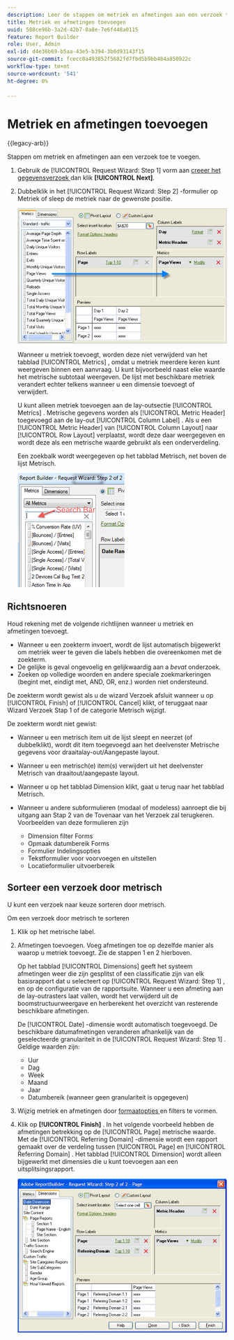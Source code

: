 ```yaml
---
description: Leer de stappen om metriek en afmetingen aan een verzoek toe te voegen.
title: Metriek en afmetingen toevoegen
uuid: 588ce96b-3a2d-42b7-8a8e-7e6f448a0115
feature: Report Builder
role: User, Admin
exl-id: d4e36b69-b5aa-43e5-b394-3b6d93143f15
source-git-commit: fcecc8a493852f5682fd7fbd5b9bb484a850922c
workflow-type: tm+mt
source-wordcount: '541'
ht-degree: 0%

---
```


# Metriek en afmetingen toevoegen

{{legacy-arb}}

Stappen om metriek en afmetingen aan een verzoek toe te voegen.

1. Gebruik de [!UICONTROL Request Wizard: Step 1] vorm aan [ creeer het gegevensverzoek ](/help/analyze/legacy-report-builder/data-requests/data-requests.md) dan klik **[!UICONTROL Next]**.
1. Dubbelklik in het [!UICONTROL Request Wizard: Step 2] -formulier op Metriek of sleep de metriek naar de gewenste positie.

   ![ Schermafbeelding die de Tovenaar van het Verzoek toont: Stap 2 met een pijl die van de metrieklijst aan de gewenste sectie van de paginamening richt.](assets/adding_metrics.png)

   Wanneer u metriek toevoegt, worden deze niet verwijderd van het tabblad [!UICONTROL Metrics] , omdat u metriek meerdere keren kunt weergeven binnen een aanvraag. U kunt bijvoorbeeld naast elke waarde het metrische subtotaal weergeven. De lijst met beschikbare metriek verandert echter telkens wanneer u een dimensie toevoegt of verwijdert.

   U kunt alleen metriek toevoegen aan de lay-outsectie [!UICONTROL Metrics] . Metrische gegevens worden als [!UICONTROL Metric Header] toegevoegd aan de lay-out [!UICONTROL Column Label] . Als u een [!UICONTROL Metric Header] van [!UICONTROL Column Layout] naar [!UICONTROL Row Layout] verplaatst, wordt deze daar weergegeven en wordt deze als een metrische waarde gebruikt als een onderverdeling.

   Een zoekbalk wordt weergegeven op het tabblad Metrisch, net boven de lijst Metrisch.

   ![ Schermafbeelding die de onderzoeksbar van Metriek toont.](assets/search_bar_metric.png)

## Richtsnoeren

Houd rekening met de volgende richtlijnen wanneer u metriek en afmetingen toevoegt.

* Wanneer u een zoekterm invoert, wordt de lijst automatisch bijgewerkt om metriek weer te geven die labels hebben die overeenkomen met de zoekterm.
* De gelijke is geval ongevoelig en gelijkwaardig aan a *bevat* onderzoek.
* Zoeken op volledige woorden en andere speciale zoekmarkeringen (begint met, eindigt met, AND, OR, enz.) worden niet ondersteund.

De zoekterm wordt gewist als u de wizard Verzoek afsluit wanneer u op [!UICONTROL Finish] of [!UICONTROL Cancel] klikt, of teruggaat naar Wizard Verzoek Stap 1 of de categorie Metrisch wijzigt.

De zoekterm wordt niet gewist:

* Wanneer u een metrisch item uit de lijst sleept en neerzet (of dubbelklikt), wordt dit item toegevoegd aan het deelvenster Metrische gegevens voor draaitalay-out/Aangepaste layout.
* Wanneer u een metrisch(e) item(s) verwijdert uit het deelvenster Metrisch van draaitout/aangepaste layout.
* Wanneer u op het tabblad Dimension klikt, gaat u terug naar het tabblad Metrisch.
* Wanneer u andere subformulieren (modaal of modeless) aanroept die bij uitgang aan Stap 2 van de Tovenaar van het Verzoek zal terugkeren. Voorbeelden van deze formulieren zijn

   * Dimension filter Forms
   * Opmaak datumbereik Forms
   * Formulier Indelingsopties
   * Tekstformulier voor voorvoegen en uitstellen
   * Locatieformulier uitvoerbereik

## Sorteer een verzoek door metrisch

U kunt een verzoek naar keuze sorteren door metrisch.

Om een verzoek door metrisch te sorteren

1. Klik op het metrische label.
1. Afmetingen toevoegen. Voeg afmetingen toe op dezelfde manier als waarop u metriek toevoegt. Zie de stappen 1 en 2 hierboven.

   Op het tabblad [!UICONTROL Dimensions] geeft het systeem afmetingen weer die zijn gesplitst of een classificatie zijn van elk basisrapport dat u selecteert op [!UICONTROL Request Wizard: Step 1] , en op de configuratie van de rapportsuite. Wanneer u een afmeting aan de lay-outrasters laat vallen, wordt het verwijderd uit de boomstructuurweergave en herberekent het overzicht van resterende beschikbare afmetingen.

   De [!UICONTROL Date] -dimensie wordt automatisch toegevoegd. De beschikbare datumafmetingen veranderen afhankelijk van de geselecteerde granulariteit in de [!UICONTROL Request Wizard: Step 1] . Geldige waarden zijn:

   * Uur
   * Dag
   * Week
   * Maand
   * Jaar
   * Datumbereik (wanneer geen granulariteit is opgegeven)

1. Wijzig metriek en afmetingen door [ formaatopties ](/help/analyze/legacy-report-builder/layout/t-format-display-headers.md) en filters te vormen.
1. Klik op **[!UICONTROL Finish]** .
In het volgende voorbeeld hebben de afmetingen betrekking op de [!UICONTROL Page] metrische waarde. Met de [!UICONTROL Referring Domain] -dimensie wordt een rapport gemaakt over de verdeling tussen [!UICONTROL Page] en [!UICONTROL Referring Domain] . Het tabblad [!UICONTROL Dimension] wordt alleen bijgewerkt met dimensies die u kunt toevoegen aan een uitsplitsingsrapport.

   ![ Schermschot die de afmetingen tonen die op metrisch betrekking hebben.](assets/page_pageview_02.png)
